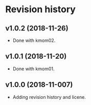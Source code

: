 Revision history
=====================


v1.0.2 (2018-11-26)
----------------------

* Done with kmom02.




v1.0.1 (2018-11-20)
----------------------

* Done with kmom01.




v1.0.0 (2018-11-007)
----------------------

* Adding revision history and licene.
